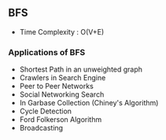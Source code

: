 ## BFS

- Time Complexity : O(V+E)

### Applications of BFS

- Shortest Path in an unweighted graph
- Crawlers in Search Engine
- Peer to Peer Networks
- Social Networking Search
- In Garbase Collection (Chiney's Algorithm)
- Cycle Detection
- Ford Folkerson Algorithm
- Broadcasting
